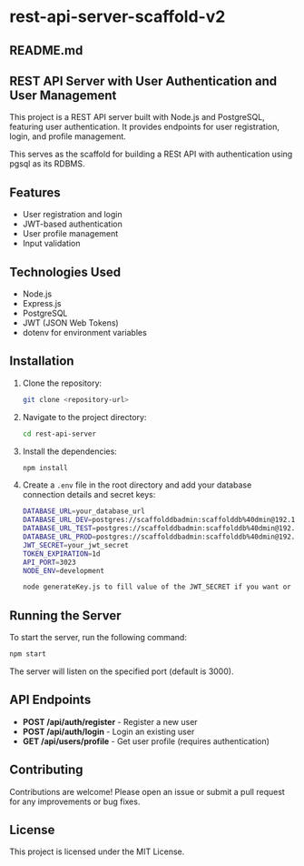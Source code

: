 # rest-api-server-scaffold-v2

## README.md

## REST API Server with User Authentication and User Management

This project is a REST API server built with Node.js and PostgreSQL, featuring user authentication. It provides endpoints for user registration, login, and profile management.

This serves as the scaffold for building a RESt API with authentication using pgsql as its RDBMS.

## Features

- User registration and login
- JWT-based authentication
- User profile management
- Input validation

## Technologies Used

- Node.js
- Express.js
- PostgreSQL
- JWT (JSON Web Tokens)
- dotenv for environment variables

## Installation

1. Clone the repository:

   ```bash
   git clone <repository-url>
   ```

2. Navigate to the project directory:

   ```bash
   cd rest-api-server
   ```

3. Install the dependencies:

   ```bash
   npm install
   ```

4. Create a `.env` file in the root directory and add your database connection details and secret keys:

   ```bash
   DATABASE_URL=your_database_url
   DATABASE_URL_DEV=postgres://scaffolddbadmin:scaffolddb%40dmin@192.168.88.23:5432/scaffold_db_dev
   DATABASE_URL_TEST=postgres://scaffolddbadmin:scaffolddb%40dmin@192.168.88.23:5432/scaffold_db_test
   DATABASE_URL_PROD=postgres://scaffolddbadmin:scaffolddb%40dmin@192.168.88.23:5432/scaffold_db_prod
   JWT_SECRET=your_jwt_secret
   TOKEN_EXPIRATION=1d
   API_PORT=3023
   NODE_ENV=development
   ```

   ```bash
   node generateKey.js to fill value of the JWT_SECRET if you want or run periodically in cron or docker/podman
   ```

## Running the Server

To start the server, run the following command:

```bash
npm start
```

The server will listen on the specified port (default is 3000).

## API Endpoints

- **POST /api/auth/register** - Register a new user
- **POST /api/auth/login** - Login an existing user
- **GET /api/users/profile** - Get user profile (requires authentication)

## Contributing

Contributions are welcome! Please open an issue or submit a pull request for any improvements or bug fixes.

## License

This project is licensed under the MIT License.
